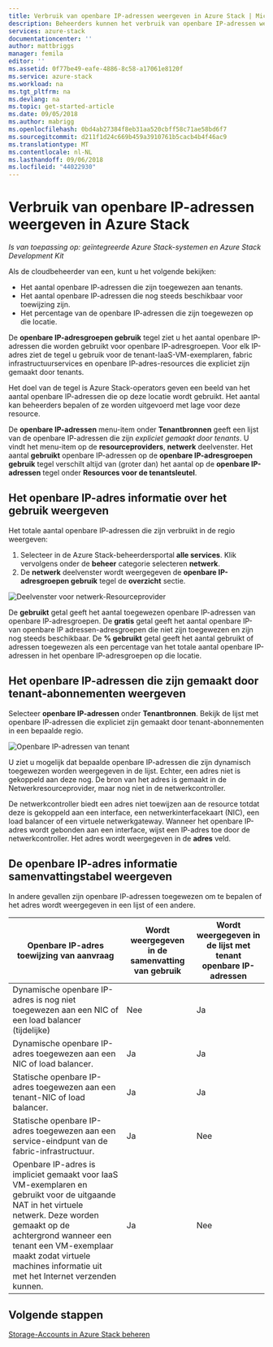 ```yaml
---
title: Verbruik van openbare IP-adressen weergeven in Azure Stack | Microsoft Docs
description: Beheerders kunnen het verbruik van openbare IP-adressen weergeven in een regio
services: azure-stack
documentationcenter: ''
author: mattbriggs
manager: femila
editor: ''
ms.assetid: 0f77be49-eafe-4886-8c58-a17061e8120f
ms.service: azure-stack
ms.workload: na
ms.tgt_pltfrm: na
ms.devlang: na
ms.topic: get-started-article
ms.date: 09/05/2018
ms.author: mabrigg
ms.openlocfilehash: 0bd4ab27384f8eb31aa520cbff58c71ae58bd6f7
ms.sourcegitcommit: d211f1d24c669b459a3910761b5cacb4b4f46ac9
ms.translationtype: MT
ms.contentlocale: nl-NL
ms.lasthandoff: 09/06/2018
ms.locfileid: "44022930"
---
```

# <a name="view-public-ip-address-consumption-in-azure-stack"></a>Verbruik van openbare IP-adressen weergeven in Azure Stack

*Is van toepassing op: geïntegreerde Azure Stack-systemen en Azure Stack Development Kit*

Als de cloudbeheerder van een, kunt u het volgende bekijken:
 - Het aantal openbare IP-adressen die zijn toegewezen aan tenants.
 - Het aantal openbare IP-adressen die nog steeds beschikbaar voor toewijzing zijn.
 - Het percentage van de openbare IP-adressen die zijn toegewezen op die locatie.

De **openbare IP-adresgroepen gebruik** tegel ziet u het aantal openbare IP-adressen die worden gebruikt voor openbare IP-adresgroepen. Voor elk IP-adres ziet de tegel u gebruik voor de tenant-IaaS-VM-exemplaren, fabric infrastructuurservices en openbare IP-adres-resources die expliciet zijn gemaakt door tenants.

Het doel van de tegel is Azure Stack-operators geven een beeld van het aantal openbare IP-adressen die op deze locatie wordt gebruikt. Het aantal kan beheerders bepalen of ze worden uitgevoerd met lage voor deze resource.

De **openbare IP-adressen** menu-item onder **Tenantbronnen** geeft een lijst van de openbare IP-adressen die zijn *expliciet gemaakt door tenants*. U vindt het menu-item op de **resourceproviders**, **netwerk** deelvenster. Het aantal **gebruikt** openbare IP-adressen op de **openbare IP-adresgroepen gebruik** tegel verschilt altijd van (groter dan) het aantal op de **openbare IP-adressen** tegel onder  **Resources voor de tenantsleutel**.

## <a name="view-the-public-ip-address-usage-information"></a>Het openbare IP-adres informatie over het gebruik weergeven
Het totale aantal openbare IP-adressen die zijn verbruikt in de regio weergeven:

1. Selecteer in de Azure Stack-beheerdersportal **alle services**. Klik vervolgens onder de **beheer** categorie selecteren **netwerk**.
1. De **netwerk** deelvenster wordt weergegeven de **openbare IP-adresgroepen gebruik** tegel de **overzicht** sectie.

![Deelvenster voor netwerk-Resourceprovider](media/azure-stack-viewing-public-ip-address-consumption/image01.png)

De **gebruikt** getal geeft het aantal toegewezen openbare IP-adressen van openbare IP-adresgroepen. De **gratis** getal geeft het aantal openbare IP-van openbare IP adressen-adresgroepen die niet zijn toegewezen en zijn nog steeds beschikbaar. De **% gebruikt** getal geeft het aantal gebruikt of adressen toegewezen als een percentage van het totale aantal openbare IP-adressen in het openbare IP-adresgroepen op die locatie.

## <a name="view-the-public-ip-addresses-that-were-created-by-tenant-subscriptions"></a>Het openbare IP-adressen die zijn gemaakt door tenant-abonnementen weergeven
Selecteer **openbare IP-adressen** onder **Tenantbronnen**. Bekijk de lijst met openbare IP-adressen die expliciet zijn gemaakt door tenant-abonnementen in een bepaalde regio.

![Openbare IP-adressen van tenant](media/azure-stack-viewing-public-ip-address-consumption/image02.png)

U ziet u mogelijk dat bepaalde openbare IP-adressen die zijn dynamisch toegewezen worden weergegeven in de lijst. Echter, een adres niet is gekoppeld aan deze nog. De bron van het adres is gemaakt in de Netwerkresourceprovider, maar nog niet in de netwerkcontroller.

De netwerkcontroller biedt een adres niet toewijzen aan de resource totdat deze is gekoppeld aan een interface, een netwerkinterfacekaart (NIC), een load balancer of een virtuele netwerkgateway. Wanneer het openbare IP-adres wordt gebonden aan een interface, wijst een IP-adres toe door de netwerkcontroller. Het adres wordt weergegeven in de **adres** veld.

## <a name="view-the-public-ip-address-information-summary-table"></a>De openbare IP-adres informatie samenvattingstabel weergeven
In andere gevallen zijn openbare IP-adressen toegewezen om te bepalen of het adres wordt weergegeven in een lijst of een andere.

| **Openbare IP-adres toewijzing van aanvraag** | **Wordt weergegeven in de samenvatting van gebruik** | **Wordt weergegeven in de lijst met tenant openbare IP-adressen** |
| --- | --- | --- |
| Dynamische openbare IP-adres is nog niet toegewezen aan een NIC of een load balancer (tijdelijke) |Nee |Ja |
| Dynamische openbare IP-adres toegewezen aan een NIC of load balancer. |Ja |Ja |
| Statische openbare IP-adres toegewezen aan een tenant-NIC of load balancer. |Ja |Ja |
| Statische openbare IP-adres toegewezen aan een service-eindpunt van de fabric-infrastructuur. |Ja |Nee |
| Openbare IP-adres is impliciet gemaakt voor IaaS VM-exemplaren en gebruikt voor de uitgaande NAT in het virtuele netwerk. Deze worden gemaakt op de achtergrond wanneer een tenant een VM-exemplaar maakt zodat virtuele machines informatie uit met het Internet verzenden kunnen. |Ja |Nee |

## <a name="next-steps"></a>Volgende stappen
[Storage-Accounts in Azure Stack beheren](azure-stack-manage-storage-accounts.md)